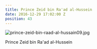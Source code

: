 ```yaml
---
title: Prince Zeid bin Ra'ad al-Hussein
date: 2016-12-29 17:02:00 Z
position: 43
---
```


![prince-zeid-bin-raad-al-hussain09.jpg](/uploads/prince-zeid-bin-raad-al-hussain09.jpg)

Prince Zeid bin Ra'ad al-Hussein